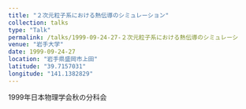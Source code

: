 ```yaml
---
title: "２次元粒子系における熱伝導のシミュレーション"
collection: talks
type: "Talk"
permalink: /talks/1999-09-24-27-２次元粒子系における熱伝導のシミュレーシ
venue: "岩手大学"
date: 1999-09-24-27
location: "岩手県盛岡市上田"
latitude: "39.7157031"
longitude: "141.1382829"
---
```


1999年日本物理学会秋の分科会
